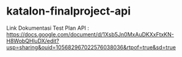 # katalon-finalproject-api
Link Dokumentasi Test Plan API : https://docs.google.com/document/d/1Xsb5Jn0MxAuDKXxFtxKN-H8WobQHluDX/edit?usp=sharing&ouid=105682967022576038036&rtpof=true&sd=true